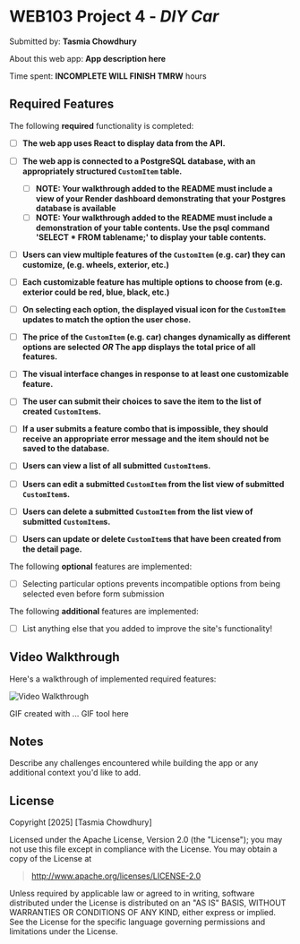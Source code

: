 # WEB103 Project 4 - *DIY Car*

Submitted by: **Tasmia Chowdhury**

About this web app: **App description here**

Time spent: **INCOMPLETE WILL FINISH TMRW** hours

## Required Features

The following **required** functionality is completed:

<!-- Make sure to check off completed functionality below -->
- [ ] **The web app uses React to display data from the API.**
- [ ] **The web app is connected to a PostgreSQL database, with an appropriately structured `CustomItem` table.**
  - [ ]  **NOTE: Your walkthrough added to the README must include a view of your Render dashboard demonstrating that your Postgres database is available**
  - [ ]  **NOTE: Your walkthrough added to the README must include a demonstration of your table contents. Use the psql command 'SELECT * FROM tablename;' to display your table contents.**
- [ ] **Users can view **multiple** features of the `CustomItem` (e.g. car) they can customize, (e.g. wheels, exterior, etc.)**
- [ ] **Each customizable feature has multiple options to choose from (e.g. exterior could be red, blue, black, etc.)**
- [ ] **On selecting each option, the displayed visual icon for the `CustomItem` updates to match the option the user chose.**
- [ ] **The price of the `CustomItem` (e.g. car) changes dynamically as different options are selected *OR* The app displays the total price of all features.**
- [ ] **The visual interface changes in response to at least one customizable feature.**
- [ ] **The user can submit their choices to save the item to the list of created `CustomItem`s.**
- [ ] **If a user submits a feature combo that is impossible, they should receive an appropriate error message and the item should not be saved to the database.**
- [ ] **Users can view a list of all submitted `CustomItem`s.**
- [ ] **Users can edit a submitted `CustomItem` from the list view of submitted `CustomItem`s.**
- [ ] **Users can delete a submitted `CustomItem` from the list view of submitted `CustomItem`s.**
- [ ] **Users can update or delete `CustomItem`s that have been created from the detail page.**


The following **optional** features are implemented:

- [ ] Selecting particular options prevents incompatible options from being selected even before form submission

The following **additional** features are implemented:

- [ ] List anything else that you added to improve the site's functionality!

## Video Walkthrough

Here's a walkthrough of implemented required features:

<img src='http://i.imgur.com/link/to/your/gif/file.gif' title='Video Walkthrough' width='' alt='Video Walkthrough' />

<!-- Replace this with whatever GIF tool you used! -->
GIF created with ...  GIF tool here
<!-- Recommended tools:
[Kap](https://getkap.co/) for macOS
[ScreenToGif](https://www.screentogif.com/) for Windows
[peek](https://github.com/phw/peek) for Linux. -->

## Notes

Describe any challenges encountered while building the app or any additional context you'd like to add.

## License

Copyright [2025] [Tasmia Chowdhury]

Licensed under the Apache License, Version 2.0 (the "License"); you may not use this file except in compliance with the License. You may obtain a copy of the License at

> http://www.apache.org/licenses/LICENSE-2.0

Unless required by applicable law or agreed to in writing, software distributed under the License is distributed on an "AS IS" BASIS, WITHOUT WARRANTIES OR CONDITIONS OF ANY KIND, either express or implied. See the License for the specific language governing permissions and limitations under the License.